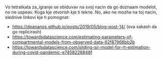 Vo tetratkata za_igranje se obiduvav na svoj nacin da go doznaam modelot, no ne uspeav. Koga kje otvorish kje ti tekne.
No, ako ne mozhe na toj nacin, slednive linkovi kje ti pomognat:
- https://dpananos.github.io/posts/2019/05/blog-post-14/ (ova sakash da go replicirash)
- https://towardsdatascience.com/estimating-parameters-of-compartmental-models-from-observed-data-62f87966bb2b
- https://towardsdatascience.com/sliding-sir-model-for-rt-estimation-during-covid-pandemic-e7458226848f